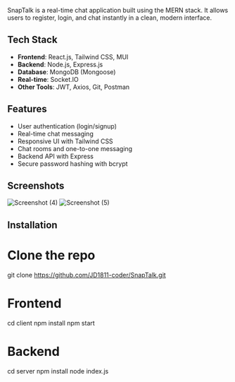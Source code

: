 

SnapTalk is a real-time chat application built using the MERN stack. It allows users to register, login, and chat instantly in a clean, modern interface.

##  Tech Stack

- **Frontend**: React.js, Tailwind CSS, MUI
- **Backend**: Node.js, Express.js
- **Database**: MongoDB (Mongoose)
- **Real-time**: Socket.IO
- **Other Tools**: JWT, Axios, Git, Postman

##  Features

- User authentication (login/signup)
- Real-time chat messaging
- Responsive UI with Tailwind CSS
- Chat rooms and one-to-one messaging
- Backend API with Express
- Secure password hashing with bcrypt

##  Screenshots

![Screenshot (4)](https://github.com/user-attachments/assets/7e6e1fdb-056f-4914-a7f8-31acdfebf1a8)
![Screenshot (5)](https://github.com/user-attachments/assets/4063cb90-1766-43be-831e-ecea96843165)


##  Installation


# Clone the repo
git clone https://github.com/JD1811-coder/SnapTalk.git

# Frontend
cd client
npm install
npm start

# Backend
cd server
npm install
node index.js
